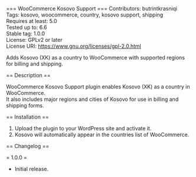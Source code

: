 === WooCommerce Kosovo Support ===
Contributors: butrintkrasniqi  
Tags: kosovo, woocommerce, country, kosovo support, shipping  
Requires at least: 5.0  
Tested up to: 6.6  
Stable tag: 1.0.0  
License: GPLv2 or later  
License URI: https://www.gnu.org/licenses/gpl-2.0.html  

Adds Kosovo (XK) as a country to WooCommerce with supported regions for billing and shipping.

== Description ==

WooCommerce Kosovo Support plugin enables Kosovo (XK) as a country in WooCommerce.  
It also includes major regions and cities of Kosovo for use in billing and shipping forms.

== Installation ==

1. Upload the plugin to your WordPress site and activate it.  
2. Kosovo will automatically appear in the countries list of WooCommerce.  

== Changelog ==

= 1.0.0 =  
* Initial release.
